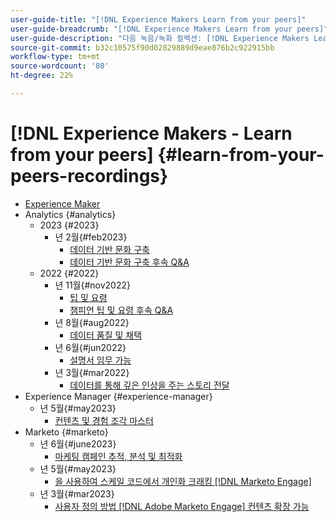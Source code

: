 ```yaml
---
user-guide-title: "[!DNL Experience Makers Learn from your peers]"
user-guide-breadcrumb: "[!DNL Experience Makers Learn from your peers]"
user-guide-description: "다음 녹음/녹화 컬렉션: [!DNL Experience Makers Learn from your peers]"
source-git-commit: b32c10575f90d02829889d9eae876b2c922915bb
workflow-type: tm+mt
source-wordcount: '80'
ht-degree: 22%

---
```



# [!DNL Experience Makers - Learn from your peers] {#learn-from-your-peers-recordings}

+ [Experience Maker](overview.md)
+ Analytics {#analytics}
   + 2023 {#2023}
      + 년 2월{#feb2023}
         + [데이터 기반 문화 구축](analytics/feb2023/data-driven-culture.md)
         + [데이터 기반 문화 구축 후속 Q&amp;A](analytics/feb2023/data-driven-culture-q-and-a.md)
   + 2022 {#2022}
      + 년 11월{#nov2022}
         + [팁 및 요령](analytics/nov2022/tips-and-tricks.md)
         + [챔피언 팁 및 요령 후속 Q&amp;A](analytics/nov2022/tips-and-tricks-q-and-a.md)
      + 년 8월{#aug2022}
         + [데이터 품질 및 채택](analytics/aug2022/data-quality.md)
      + 년 6월{#jun2022}
         + [설명서 임무 가능](analytics/june2022/mission-possible.md)
      + 년 3월{#mar2022}
         + [데이터를 통해 깊은 인상을 주는 스토리 전달](analytics/mar2022/stories-with-data.md)
+ Experience Manager {#experience-manager}
   + 년 5월{#may2023}
      + [컨텐츠 및 경험 조각 마스터](experience-manager/may2023/mastering-content-and-experience-fragments.md)
+ Marketo {#marketo}
   + 년 6월{#june2023}
      + [마케팅 캠페인 추적, 분석 및 최적화](marketo/june2023/marketing-campaigns.md)
   + 년 5월{#may2023}
      + [을 사용하여 스케일 코드에서 개인화 크래킹 [!DNL Marketo Engage]](marketo/may2023/personalization-at-scale.md)
   + 년 3월{#mar2023}
      + [사용자 정의 방법 [!DNL Adobe Marketo Engage] 컨텐츠 확장 가능](marketo/mar2023/templates-tokens-teamwork.md)
